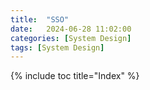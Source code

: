 ```yaml
---
title:  "SSO"
date:   2024-06-28 11:02:00
categories: [System Design]
tags: [System Design]
---
```

{% include toc title="Index" %}

